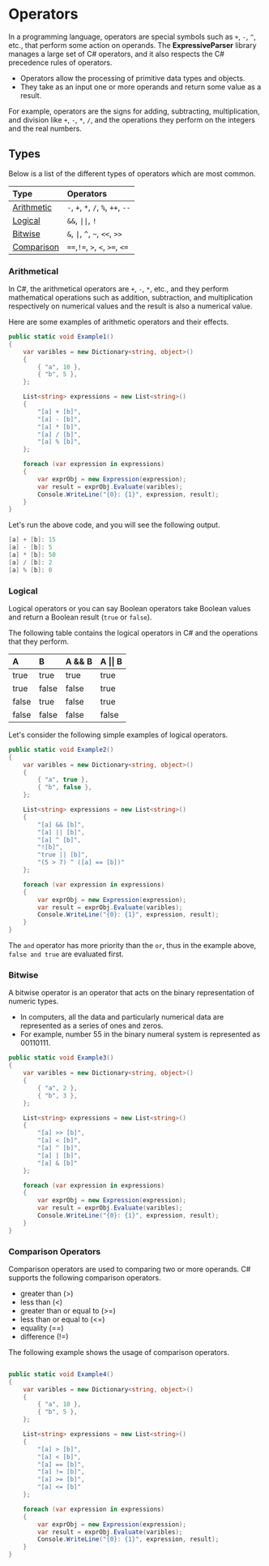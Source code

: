 ﻿---
PermaID: 100004
Name: Operators
---

# Operators

In a programming language, operators are special symbols such as `+`, `-`, `^`, etc., that perform some action on operands. The **ExpressiveParser** library manages a large set of C# operators, and it also respects the C# precedence rules of operators.

 - Operators allow the processing of primitive data types and objects. 
 - They take as an input one or more operands and return some value as a result. 
 
For example, operators are the signs for adding, subtracting, multiplication, and division like `+`, `-`, `*`, `/`, and the operations they perform on the integers and the real numbers.

## Types

Below is a list of the different types of operators which are most common.

| Type                                           | Operators                                                          |
|:-----------------------------------------------|:-------------------------------------------------------------------|
| [Arithmetic](#arithmetic)                      | `-`, `+`, `*`, `/`, `%`, `++`, `--`                                |
| [Logical](#logical)                            | `&&`, `\|\|`, `!`                                               |
| [Bitwise](#bitwise)                            | `&`, `\|`, `^`, `~`, `<<`, `>>`                                     |
| [Comparison](#comparison)                      | `==`,`!=`, `>`, `<`, `>=`, `<=`                                    |

### Arithmetical

In C#, the arithmetical operators are `+`, `-`, `*`, etc., and they perform mathematical operations such as addition, subtraction, and multiplication respectively on numerical values and the result is also a numerical value.

Here are some examples of arithmetic operators and their effects.

```csharp
public static void Example1()
{
    var varibles = new Dictionary<string, object>()
    {
        { "a", 10 },
        { "b", 5 },
    };

    List<string> expressions = new List<string>()
    {
        "[a] + [b]",
        "[a] - [b]",
        "[a] * [b]",
        "[a] / [b]",
        "[a] % [b]",
    };

    foreach (var expression in expressions)
    {
        var exprObj = new Expression(expression);
        var result = exprObj.Evaluate(varibles);
        Console.WriteLine("{0}: {1}", expression, result);
    }
}
```

Let's run the above code, and you will see the following output.

```csharp
[a] + [b]: 15
[a] - [b]: 5
[a] * [b]: 50
[a] / [b]: 2
[a] % [b]: 0
```    

### Logical

Logical operators or you can say Boolean operators take Boolean values and return a Boolean result (`true` or `false`).

The following table contains the logical operators in C# and the operations that they perform.

| A        | B         | A && B              | A \|\| B         |
|:---------|:----------|:--------------------|:-----------------|
| true     | true      | true                | true             |
| true     | false     | false               | true             |
| false    | true      | false               | true             |
| false    | false     | false               | false            |

Let's consider the following simple examples of logical operators.

```csharp
public static void Example2()
{
    var varibles = new Dictionary<string, object>()
    {
        { "a", true },
        { "b", false },
    };

    List<string> expressions = new List<string>()
    {
        "[a] && [b]",
        "[a] || [b]",
        "[a] ^ [b]",
        "![b]",
        "true || [b]",
        "(5 > 7) ^ ([a] == [b])"
    };

    foreach (var expression in expressions)
    {
        var exprObj = new Expression(expression);
        var result = exprObj.Evaluate(varibles);
        Console.WriteLine("{0}: {1}", expression, result);
    }
}
```

The `and` operator has more priority than the `or`, thus in the example above, `false and true` are evaluated first. 

### Bitwise

A bitwise operator is an operator that acts on the binary representation of numeric types. 

 - In computers, all the data and particularly numerical data are represented as a series of ones and zeros. 
 - For example, number 55 in the binary numeral system is represented as 00110111.

```csharp
public static void Example3()
{
    var varibles = new Dictionary<string, object>()
    {
        { "a", 2 },
        { "b", 3 },
    };

    List<string> expressions = new List<string>()
    {
        "[a] >> [b]",
        "[a] < [b]",
        "[a] ^ [b]",
        "[a] | [b]",
        "[a] & [b]"
    };

    foreach (var expression in expressions)
    {
        var exprObj = new Expression(expression);
        var result = exprObj.Evaluate(varibles);
        Console.WriteLine("{0}: {1}", expression, result);
    }
}
```

### Comparison Operators

Comparison operators are used to comparing two or more operands. C# supports the following comparison operators.

- greater than (>)
- less than (<)
- greater than or equal to (>=)
- less than or equal to (<=)
- equality (==)
- difference (!=)

The following example shows the usage of comparison operators.

```csharp

public static void Example4()
{
    var varibles = new Dictionary<string, object>()
    {
        { "a", 10 },
        { "b", 5 },
    };

    List<string> expressions = new List<string>()
    {
        "[a] > [b]",
        "[a] < [b]",
        "[a] == [b]",
        "[a] != [b]",
        "[a] >= [b]",
        "[a] <= [b]"
    };

    foreach (var expression in expressions)
    {
        var exprObj = new Expression(expression);
        var result = exprObj.Evaluate(varibles);
        Console.WriteLine("{0}: {1}", expression, result);
    }
}
```
